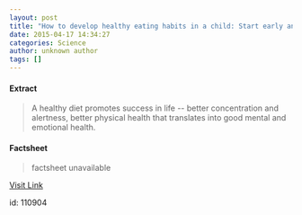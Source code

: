 ```yaml
---
layout: post
title: "How to develop healthy eating habits in a child: Start early and eat your vegetables"
date: 2015-04-17 14:34:27
categories: Science
author: unknown author
tags: []
---
```



#### Extract
>A healthy diet promotes success in life -- better concentration and alertness, better physical health that translates into good mental and emotional health.

#### Factsheet
>factsheet unavailable

[Visit Link](http://feeds.sciencedaily.com/~r/sciencedaily/~3/y5OMfzjlN5g/150417103427.htm)

id:  110904
